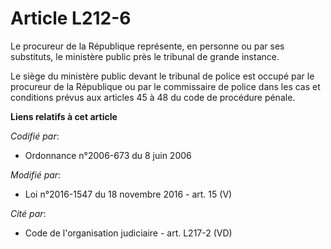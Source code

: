 # Article L212-6

Le procureur de la République représente, en personne ou par ses substituts, le ministère public près le tribunal de grande
instance.

Le siège du ministère public devant le tribunal de police est occupé par le procureur de la République ou par le commissaire
de police dans les cas et conditions prévus aux articles 45 à 48 du code de procédure pénale.

**Liens relatifs à cet article**

_Codifié par_:

  - Ordonnance n°2006-673 du 8 juin 2006

_Modifié par_:

  - Loi n°2016-1547 du 18 novembre 2016 - art. 15 (V)

_Cité par_:

  - Code de l'organisation judiciaire - art. L217-2 (VD)
